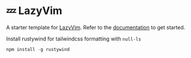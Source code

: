 # 💤 LazyVim

A starter template for [LazyVim](https://github.com/LazyVim/LazyVim).
Refer to the [documentation](https://lazyvim.github.io/installation) to get started.

Install rustywind for tailwindcss formatting with `null-ls`
```js
npm install -g rustywind
```
